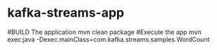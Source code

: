 # kafka-streams-app
#BUILD The application
mvn clean package
#Execute the app
mvn exec:java -Dexec.mainClass=com.kafka.streams.samples.WordCount
